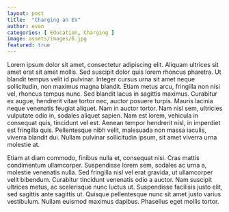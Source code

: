 ```yaml
---
layout: post
title:  "Charging an EV"
author: evan
categories: [ Education, Charging ]
image: assets/images/6.jpg
featured: true
---
```

Lorem ipsum dolor sit amet, consectetur adipiscing elit. Aliquam ultrices sit amet erat sit amet mollis. Sed suscipit dolor quis lorem rhoncus pharetra. Ut blandit tempus velit id pulvinar. Integer cursus urna sit amet neque sollicitudin, non maximus magna blandit. Etiam metus arcu, fringilla non nisi vel, rhoncus tempus nunc. Sed blandit lacus in sagittis maximus. Curabitur ex augue, hendrerit vitae tortor nec, auctor posuere turpis. Mauris lacinia neque venenatis feugiat aliquet. Nam in auctor tortor. Nam nisl sem, ultricies vulputate odio in, sodales aliquet sapien. Nam est lorem, vehicula in consequat quis, tincidunt vel est. Aenean tempor hendrerit nisl, in imperdiet est fringilla quis. Pellentesque nibh velit, malesuada non massa iaculis, viverra blandit dui. Nullam pulvinar sollicitudin ipsum, sit amet viverra urna molestie at.

Etiam at diam commodo, finibus nulla et, consequat nisi. Cras mattis condimentum ullamcorper. Suspendisse lorem sem, sodales ac urna a, molestie venenatis nulla. Sed fringilla nisl vel erat gravida, ut ullamcorper velit bibendum. Curabitur tincidunt venenatis odio a auctor. Nam suscipit ultrices metus, ac scelerisque nunc luctus ut. Suspendisse facilisis justo elit, sed sagittis ante sagittis ut. Quisque pellentesque nunc sit amet justo varius vestibulum. Nullam euismod maximus dapibus. Phasellus eget mollis tortor.